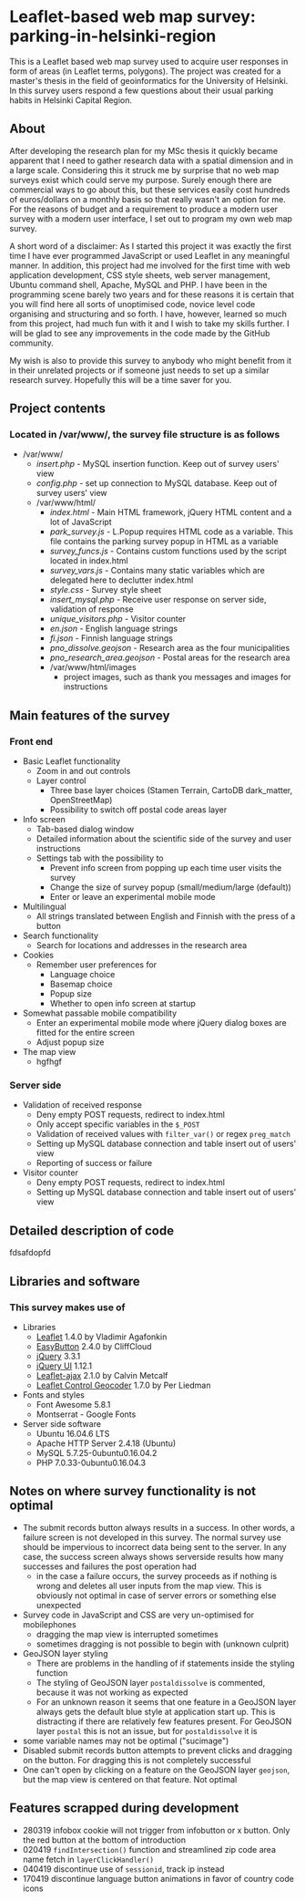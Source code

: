 # Leaflet-based web map survey: parking-in-helsinki-region
This is a Leaflet based web map survey used to acquire user responses in form of areas (in Leaflet terms, polygons). The project was created for a master's thesis in the field of geoinformatics for the University of Helsinki. In this survey users respond a few questions about their usual parking habits in Helsinki Capital Region.

## About

After developing the research plan for my MSc thesis it quickly became apparent that I need to gather research data with a spatial dimension and in a large scale. Considering this it struck me by surprise that no web map surveys exist which could serve my purpose. Surely enough there are commercial ways to go about this, but these services easily cost hundreds of euros/dollars on a monthly basis so that really wasn't an option for me. For the reasons of budget and a requirement to produce a modern user survey with a modern user interface, I set out to program my own web map survey.

A short word of a disclaimer: As I started this project it was exactly the first time I have ever programmed JavaScript or used Leaflet in any meaningful manner. In addition, this project had me involved for the first time with web application development, CSS style sheets, web server management, Ubuntu command shell, Apache, MySQL and PHP. I have been in the programming scene barely two years and for these reasons it is certain that you will find here all sorts of unoptimised code, novice level code organising and structuring and so forth. I have, however, learned so much from this project, had much fun with it and I wish to take my skills further. I will be glad to see any improvements in the code made by the GitHub community.

My wish is also to provide this survey to anybody who might benefit from it in their unrelated projects or if someone just needs to set up a similar research survey. Hopefully this will be a time saver for you.


## Project contents
### Located in /var/www/, the survey file structure is as follows

- /var/www/
  - _insert.php_ - MySQL insertion function. Keep out of survey users' view
  - _config.php_ - set up connection to MySQL database. Keep out of survey users' view
  - /var/www/html/
    - _index.html_ - Main HTML framework, jQuery HTML content and a lot of JavaScript
    - _park_survey.js_ - L.Popup requires HTML code as a variable. This file contains the parking survey popup in HTML as a variable
    - _survey_funcs.js_ - Contains custom functions used by the script located in index.html
    - _survey_vars.js_ - Contains many static variables which are delegated here to declutter index.html
    - _style.css_ - Survey style sheet
    - _insert_mysql.php_ - Receive user response on server side, validation of response
    - _unique_visitors.php_ - Visitor counter
    - _en.json_ - English language strings
    - _fi.json_ - Finnish language strings
    - _pno_dissolve.geojson_ - Research area as the four municipalities
    - _pno_research_area.geojson_ - Postal areas for the research area
    - /var/www/html/images
      - project images, such as thank you messages and images for instructions

## Main features of the survey

### Front end
* Basic Leaflet functionality 
  - Zoom in and out controls
  - Layer control
    - Three base layer choices (Stamen Terrain, CartoDB dark_matter, OpenStreetMap)
    - Possibility to switch off postal code areas layer
* Info screen
  - Tab-based dialog window
  - Detailed information about the scientific side of the survey and user instructions
  - Settings tab with the possibility to
    - Prevent info screen from popping up each time user visits the survey
    - Change the size of survey popup (small/medium/large (default))
    - Enter or leave an experimental mobile mode
* Multilingual
  - All strings translated between English and Finnish with the press of a button
* Search functionality
  - Search for locations and addresses in the research area
* Cookies
  - Remember user preferences for
    - Language choice
    - Basemap choice
    - Popup size
    - Whether to open info screen at startup
* Somewhat passable mobile compatibility
  - Enter an experimental mobile mode where jQuery dialog boxes are fitted for the entire screen
  - Adjust popup size
* The map view
  - hgfhgf


### Server side
* Validation of received response
  - Deny empty POST requests, redirect to index.html
  - Only accept specific variables in the `$_POST`
  - Validation of received values with `filter_var()` or regex `preg_match`
  - Setting up MySQL database connection and table insert out of users' view
  - Reporting of success or failure
* Visitor counter
  - Deny empty POST requests, redirect to index.html
  - Setting up MySQL database connection and table insert out of users' view



## Detailed description of code

fdsafdopfd

## Libraries and software
### This survey makes use of
* Libraries
  - [Leaflet](https://leafletjs.com) 1.4.0 by Vladimir Agafonkin
  - [EasyButton](https://github.com/CliffCloud/Leaflet.EasyButton) 2.4.0 by CliffCloud
  - [jQuery](https://jquery.com) 3.3.1
  - [jQuery UI](https://jqueryui.com) 1.12.1
  - [Leaflet-ajax](https://github.com/calvinmetcalf/leaflet-ajax) 2.1.0 by Calvin Metcalf
  - [Leaflet Control Geocoder](https://github.com/perliedman/leaflet-control-geocoder) 1.7.0 by Per Liedman
* Fonts and styles
  - Font Awesome 5.8.1
  - Montserrat - Google Fonts
* Server side software
  - Ubuntu 16.04.6 LTS
  - Apache HTTP Server 2.4.18 (Ubuntu)
  - MySQL 5.7.25-0ubuntu0.16.04.2
  - PHP 7.0.33-0ubuntu0.16.04.3

## Notes on where survey functionality is not optimal
* The submit records button always results in a success. In other words, a failure screen is not developed in this survey. The normal survey use should be impervious to incorrect data being sent to the server. In any case, the success screen always shows serverside results how many successes and failures the post operation had
  - in the case a failure occurs, the survey proceeds as if nothing is wrong and deletes all user inputs from the map view. This is obviously not optimal in case of server errors or something else unexpected
* Survey code in JavaScript and CSS are very un-optimised for mobilephones
  - dragging the map view is interrupted sometimes
  - sometimes dragging is not possible to begin with (unknown culprit)
* GeoJSON layer styling
  - There are problems in the handling of if statements inside the styling function
  - The styling of GeoJSON layer `postaldissolve` is commented, because it was not working as expected
  - For an unknown reason it seems that one feature in a GeoJSON layer always gets the default blue style at application start up. This is distracting if there are relatively few features present. For GeoJSON layer `postal` this is not an issue, but for `postaldissolve` it is
* some variable names may not be optimal ("sucimage")
* Disabled submit records button attempts to prevent clicks and dragging on the button. For dragging this is not completely successful
* One can't open by clicking on a feature on the GeoJSON layer `geojson`, but the map view is centered on that feature. Not optimal

## Features scrapped during development
* 280319 infobox cookie will not trigger from infobutton or x button. Only the red button at the bottom of introduction
* 020419 `findIntersection()` function and streamlined zip code area name fetch in `layerClickHandler()`
* 040419 discontinue use of `sessionid`, track ip instead
* 170419 discontinue language button animations in favor of country code icons
